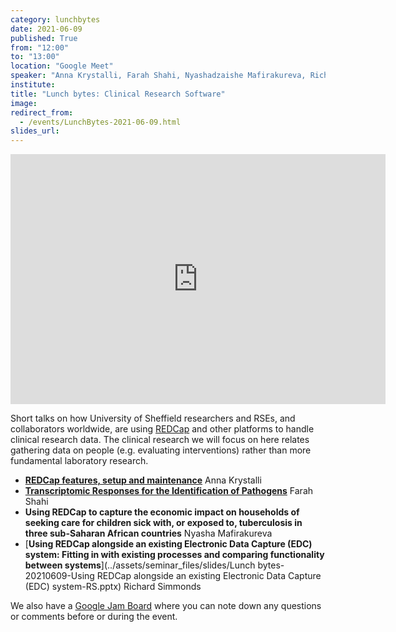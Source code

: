 ```yaml
---
category: lunchbytes
date: 2021-06-09
published: True
from: "12:00"
to: "13:00"
location: "Google Meet"
speaker: "Anna Krystalli, Farah Shahi, Nyashadzaishe Mafirakureva, Richard Simmonds"
institute:
title: "Lunch bytes: Clinical Research Software"
image:
redirect_from:
  - /events/LunchBytes-2021-06-09.html
slides_url:
---
```


<iframe id="kaltura_player" src="https://cdnapisec.kaltura.com/p/2103181/sp/210318100/embedIframeJs/uiconf_id/38838661/partner_id/2103181?iframeembed=true&playerId=kaltura_player&entry_id=1_21qivpow&flashvars[streamerType]=auto&amp;flashvars[localizationCode]=en&amp;flashvars[leadWithHTML5]=true&amp;flashvars[sideBarContainer.plugin]=true&amp;flashvars[sideBarContainer.position]=left&amp;flashvars[sideBarContainer.clickToClose]=true&amp;flashvars[chapters.plugin]=true&amp;flashvars[chapters.layout]=vertical&amp;flashvars[chapters.thumbnailRotator]=false&amp;flashvars[streamSelector.plugin]=true&amp;flashvars[EmbedPlayer.SpinnerTarget]=videoHolder&amp;flashvars[dualScreen.plugin]=true&amp;flashvars[hotspots.plugin]=1&amp;flashvars[Kaltura.addCrossoriginToIframe]=true&amp;&wid=1_cc8ev0nk" width="600" height="400" allowfullscreen webkitallowfullscreen mozAllowFullScreen allow="autoplay *; fullscreen *; encrypted-media *" sandbox="allow-forms allow-same-origin allow-scripts allow-top-navigation allow-pointer-lock allow-popups allow-modals allow-orientation-lock allow-popups-to-escape-sandbox allow-presentation allow-top-navigation-by-user-activation" frameborder="0" title="Kaltura Player"></iframe>

Short talks on how University of Sheffield researchers and RSEs, and collaborators worldwide, are using [REDCap](https://www.project-redcap.org/) and other platforms to handle clinical research data. The clinical research we will focus on here relates gathering data on people (e.g. evaluating interventions) rather than more fundamental laboratory research.

- [**REDCap features, setup and maintenance**](https://docs.google.com/presentation/d/e/2PACX-1vSAWAtWiWC-qeGkK_YPNd7IdG7IbP0wWm_chAm-9th9CeNUfatcachw0U_vRl4CSSgMQRWgc1fESM_R/pub?start=true&loop=true&delayms=3000&slide=id.p)  Anna Krystalli
- [**Transcriptomic Responses for the Identification of Pathogens**](../assets/seminar_files/slides/REDCap_TRiP.pptx) Farah Shahi 
- **Using REDCap to capture the economic impact on households of seeking care for children sick with, or exposed to, tuberculosis in three sub-Saharan African countries** Nyasha Mafirakureva
- [**Using REDCap alongside an existing Electronic Data Capture (EDC) system: Fitting in with existing processes and comparing functionality between systems**](../assets/seminar_files/slides/Lunch bytes-20210609-Using REDCap alongside an existing Electronic Data Capture (EDC) system-RS.pptx) Richard Simmonds

We also have a [Google Jam Board](https://jamboard.google.com/d/11UY6-HkAjMzG9RbxH8aE-7hjl4dD4mnFMW1XMxoQS94) where you can note down any questions or comments before or during the event.
